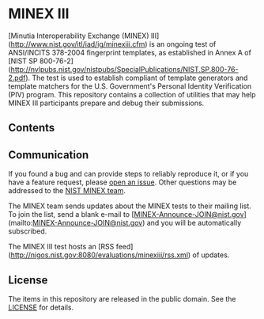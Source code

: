 MINEX III
=========

[Minutia Interoperability Exchange (MINEX) III]
(http://www.nist.gov/itl/iad/ig/minexiii.cfm)
is an ongoing test of ANSI/INCITS 378-2004 fingerprint templates, as established
in Annex A of [NIST SP 800-76-2]
(http://nvlpubs.nist.gov/nistpubs/SpecialPublications/NIST.SP.800-76-2.pdf).
The test is used to establish compliant of template generators and template
matchers for the U.S. Government's Personal Identity Verification (PIV)
program. This repository contains a collection of utilities that may help MINEX
III participants prepare and debug their submissions.

Contents
--------


Communication
-------------

If you found a bug and can provide steps to reliably reproduce it, or if you
have a feature request, please
[open an issue](https://github.com/usnistgov/minex/issues). Other
questions may be addressed to the [NIST MINEX team](mailto:minex@nist.gov).

The MINEX team sends updates about the MINEX tests to their mailing list. To
join the list, send a blank e-mail to [MINEX-Announce-JOIN@nist.gov]
(mailto:MINEX-Announce-JOIN@nist.gov) and you will be automatically subscribed.

The MINEX III test hosts an [RSS feed]
(http://nigos.nist.gov:8080/evaluations/minexiii/rss.xml) of updates.

License
-------

The items in this repository are released in the public domain. See the
[LICENSE](https://github.com/usnistgov/minex/blob/master/LICENSE.md)
for details.
